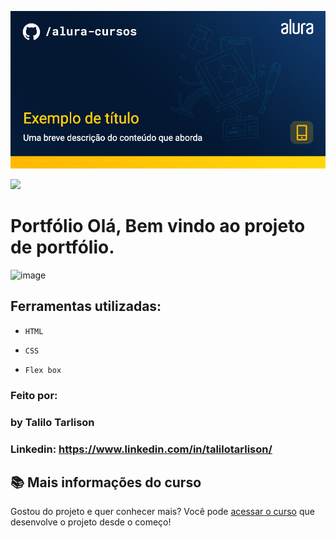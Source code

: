 
![Descricao da sua imagem](https://raw.githubusercontent.com/andreocunha/upload_files_test/main/exemplo-thumb.png)

![](https://img.shields.io/github/license/alura-cursos/android-com-kotlin-personalizando-ui)

# Portfólio Olá, Bem vindo ao projeto de portfólio.

![image](https://user-images.githubusercontent.com/77756047/211304452-220fedf0-f91b-490f-8a65-a60ce860bc5c.png)

## Ferramentas utilizadas:

- `HTML`

- `CSS`

- `Flex box`

### Feito por:

### by Talilo Tarlison

### Linkedin: https://www.linkedin.com/in/talilotarlison/


## 📚 Mais informações do curso

Gostou do projeto e quer conhecer mais? Você pode [acessar o curso](https://cursos.alura.com.br/) que desenvolve o projeto desde o começo!

